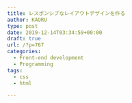 ```yaml
---
title: レスポンシブなレイアウトデザインを作る
author: KAORU
type: post
date: 2019-12-14T03:34:59+00:00
draft: true
url: /?p=767
categories:
  - Front-end development
  - Programming
tags:
  - css
  - html

---
```

